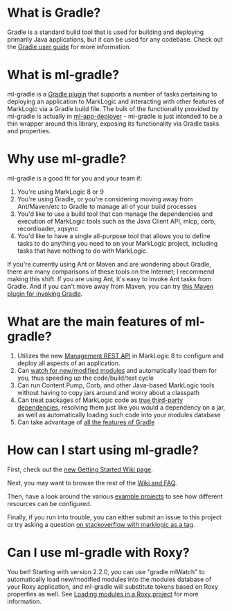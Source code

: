 What is Gradle?
===============

Gradle is a standard build tool that is used for building and deploying primarily Java applications, but it can be used for any codebase. Check out the [Gradle user guide](http://www.gradle.org/docs/current/userguide/userguide.html) for more information.

What is ml-gradle?
=========
ml-gradle is a [Gradle plugin](https://plugins.gradle.org/ "") that supports a number of tasks pertaining to deploying an 
application to MarkLogic and interacting with other features of MarkLogic via a Gradle build file. The bulk of the 
functionality provided by ml-gradle is actually in [ml-app-deployer](https://github.com/rjrudin/ml-app-deployer) - ml-gradle 
is just intended to be a thin wrapper around this library, exposing its functionality via Gradle tasks and properties.

Why use ml-gradle?
=========
ml-gradle is a good fit for you and your team if:

1. You're using MarkLogic 8 or 9
2. You're using Gradle, or you're considering moving away from Ant/Maven/etc to Gradle to manage all of your build processes
3. You'd like to use a build tool that can manage the dependencies and execution of MarkLogic tools such as the Java Client API, mlcp, corb, recordloader, xqsync
4. You'd like to have a single all-purpose tool that allows you to define tasks to do anything you need to on your MarkLogic project, 
including tasks that have nothing to do with MarkLogic. 

If you're currently using Ant or Maven and are wondering about Gradle, there are many comparisons of these tools on 
the Internet; I recommend making this shift. If you are using Ant, it's easy to invoke Ant tasks from Gradle. And if 
you can't move away from Maven, you can try [this Maven plugin for invoking Gradle](https://github.com/if6was9/gradle-maven-plugin).

What are the main features of ml-gradle?
=========
1. Utilizes the new [Management REST API](http://docs.marklogic.com/REST/management) in MarkLogic 8 to configure and deploy all aspects of an application.
1. Can [watch for new/modified modules](https://github.com/rjrudin/ml-gradle/wiki/Watching-for-module-changes) and automatically 
load them for you, thus speeding up the code/build/test cycle
1. Can run Content Pump, Corb, and other Java-based MarkLogic tools without having to copy jars around and worry about a classpath
1. Can treat packages of MarkLogic code as [true third-party dependencies](https://github.com/rjrudin/ml-gradle/wiki/Preparing-REST-API-dependencies), 
resolving them just like you would a dependency on a jar, as well as automatically loading such code into your modules database
1. Can take advantage of [all the features of Gradle](https://docs.gradle.org/current/userguide/overview.html)

How can I start using ml-gradle?
=========
First, check out the [new Getting Started Wiki page](https://github.com/rjrudin/ml-gradle/wiki/Getting-started). 

Next, you may want to browse the rest of the [Wiki and FAQ](https://github.com/rjrudin/ml-gradle/wiki).

Then, have a look around the various [example projects](https://github.com/rjrudin/ml-gradle/tree/master/examples) to see 
how different resources can be configured. 

Finally, if you run into trouble, you can either submit an issue to this project or try asking a question 
[on stackoverflow with marklogic as a tag](http://stackoverflow.com/questions/tagged/marklogic).

Can I use ml-gradle with Roxy?
=========
You bet! Starting with version 2.2.0, you can use "gradle mlWatch" to automatically load new/modified modules into the 
modules database of your Roxy application, and ml-gradle will substitute tokens based on Roxy properties as well. 
See [Loading modules in a Roxy project](https://github.com/rjrudin/ml-gradle/wiki/Loading-modules-on-a-Roxy-project) for more information.

